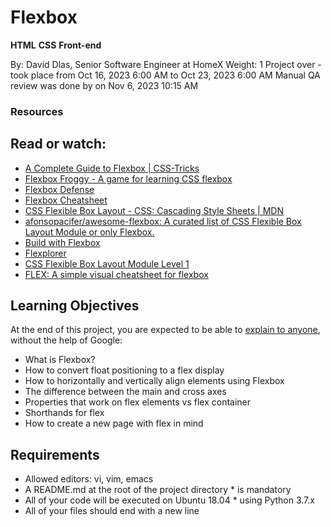 # Flexbox

__HTML__ __CSS__ __Front-end__

By: David Dlas, Senior Software Engineer at HomeX
Weight: 1
Project over - took place from Oct 16, 2023 6:00 AM to Oct 23, 2023 6:00 AM
Manual QA review was done by on Nov 6, 2023 10:15 AM

### Resources
## Read or watch:
* [A Complete Guide to Flexbox | CSS-Tricks](https://css-tricks.com/snippets/css/a-guide-to-flexbox/)
* [Flexbox Froggy - A game for learning CSS flexbox](https://flexboxfroggy.com/)
* [Flexbox Defense](http://www.flexboxdefense.com/)
* [Flexbox Cheatsheet](https://yoksel.github.io/flex-cheatsheet/)
* [CSS Flexible Box Layout - CSS: Cascading Style Sheets | MDN](https://developer.mozilla.org/en-US/docs/Web/CSS/CSS_Flexible_Box_Layout)
* [afonsopacifer/awesome-flexbox: A curated list of CSS Flexible Box Layout Module or only Flexbox.](https://github.com/afonsopacifer/awesome-flexbox)
* [Build with Flexbox](https://flexbox.buildwithreact.com/)
* [Flexplorer](https://bennettfeely.com/flexplorer/)
* [CSS Flexible Box Layout Module Level 1](https://www.w3.org/TR/css-flexbox-1/#flex)
* [FLEX: A simple visual cheatsheet for flexbox](https://flexbox.malven.co/)


## Learning Objectives
At the end of this project, you are expected to be able to [explain to anyone](https://fs.blog/feynman-learning-technique/), without the help of Google:
* What is Flexbox?
* How to convert float positioning to a flex display
* How to horizontally and vertically align elements using Flexbox
* The difference between the main and cross axes
* Properties that work on flex elements vs flex container
* Shorthands for flex
* How to create a new page with flex in mind

## Requirements
* Allowed editors: vi, vim, emacs
* A README.md at the root of the project directory * is mandatory
* All of your code will be executed on Ubuntu 18.04 * using Python 3.7.x
* All of your files should end with a new line

##
